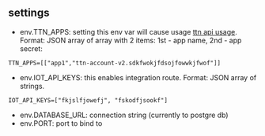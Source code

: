 

## settings

- env.TTN_APPS: setting this env var will cause usage [ttn api usage](https://www.thethingsnetwork.org/docs/applications/nodejs/quick-start.html).
Format: JSON array of array with 2 items: 1st - app name, 2nd - app secret:

```
TTN_APPS=[["app1","ttn-account-v2.sdkfwokjfdsojfowwkjfwof"]]
```
- env.IOT_API_KEYS: this enables integration route.
Format: JSON array of strings.
```
IOT_API_KEYS=["fkjslfjowefj", "fskodfjsookf"]
```
- env.DATABASE_URL: connection string (currently to postgre db)
- env.PORT: port to bind to
